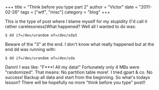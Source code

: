 +++
title = "Think before you type part 2"
author = "Victor"
date = "2011-02-26"
tags = ["wtf", "misc"]
category = "blog"
+++

This is the type of post where I blame myself for my stupidity (I'd call it rather carelessness)What happened? Well all I wanted to do was:

~~~.shell
$ dd if=/dev/urandom of=/dev/sda3
~~~

Beware of the "3" at the end. I don't know what really happened but at the end dd was running with:

~~~.shell
$ dd if=/dev/urandom of=/dev/sda
~~~

Damn! I was like: "F\***! All my data!" Fortunately only 4 MBs were "randomized". That means: No partition table more! &nbsp;I tried gpart & co. No success! Backup all data and start from the beginning. So what's todays lesson? There will be hopefully no more "think before you type" post!!
